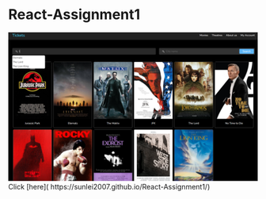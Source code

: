 # React-Assignment1
<div align="center" ><img order-radius="100px" src="https://github.com/sunlei2007/React-Assignment1/blob/main/demo.png"/></div>
Click [here]( https://sunlei2007.github.io/React-Assignment1/)